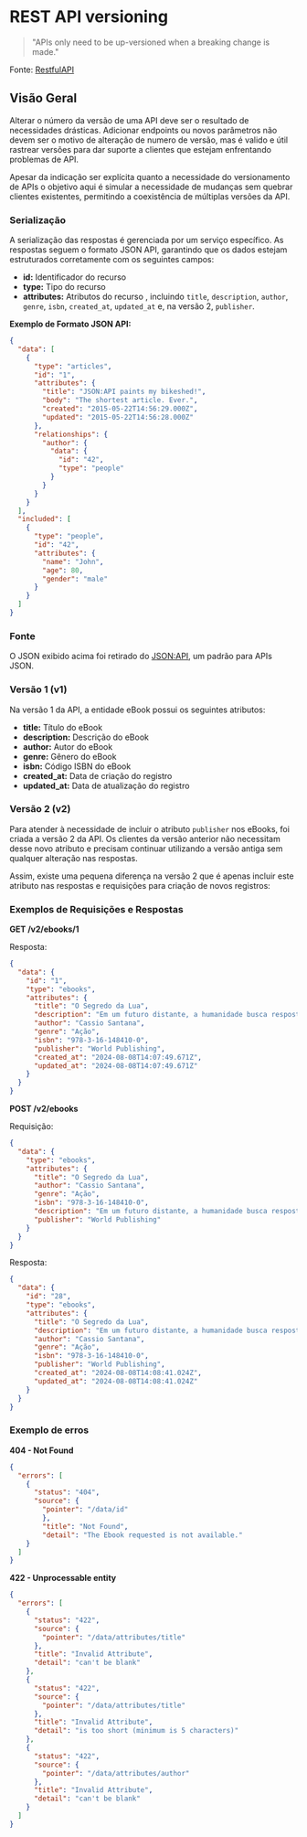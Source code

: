 # REST API versioning
> "APIs only need to be up-versioned when a breaking change is made."

Fonte: [RestfulAPI](https://restfulapi.net/versioning/)

## Visão Geral
Alterar o número da versão de uma API deve ser o resultado de necessidades drásticas. Adicionar endpoints ou novos parâmetros
não devem ser o motivo de alteração de numero de versão, mas é valido e útil rastrear versões para dar suporte a clientes
que estejam enfrentando problemas de API.

Apesar da indicação ser explícita quanto a necessidade do versionamento de APIs o objetivo aqui é simular a necessidade 
de mudanças sem quebrar clientes existentes, permitindo a coexistência de múltiplas versões da API.

### Serialização

A serialização das respostas é gerenciada por um serviço específico. As respostas seguem o formato JSON API, garantindo que os dados estejam estruturados corretamente com os seguintes campos:

- **id:** Identificador do recurso
- **type:** Tipo do recurso
- **attributes:** Atributos do recurso , incluindo `title`, `description`, `author`, `genre`, `isbn`, `created_at`, `updated_at` e, na versão 2, `publisher`.

**Exemplo de Formato JSON API:**

```json
{
  "data": [
    {
      "type": "articles",
      "id": "1",
      "attributes": {
        "title": "JSON:API paints my bikeshed!",
        "body": "The shortest article. Ever.",
        "created": "2015-05-22T14:56:29.000Z",
        "updated": "2015-05-22T14:56:28.000Z"
      },
      "relationships": {
        "author": {
          "data": {
            "id": "42",
            "type": "people"
          }
        }
      }
    }
  ],
  "included": [
    {
      "type": "people",
      "id": "42",
      "attributes": {
        "name": "John",
        "age": 80,
        "gender": "male"
      }
    }
  ]
}

```

### Fonte

O JSON exibido acima foi retirado do [JSON:API](https://jsonapi.org/examples/#sparse-fieldsets), um padrão para APIs JSON.

### Versão 1 (v1)
Na versão 1 da API, a entidade eBook possui os seguintes atributos:
- **title:** Título do eBook
- **description:** Descrição do eBook
- **author:** Autor do eBook
- **genre:** Gênero do eBook
- **isbn:** Código ISBN do eBook
- **created_at:** Data de criação do registro
- **updated_at:** Data de atualização do registro

### Versão 2 (v2)
Para atender à necessidade de incluir o atributo `publisher` nos eBooks, foi criada a versão 2 da API. 
Os clientes da versão anterior não necessitam desse novo atributo e precisam continuar utilizando a versão antiga sem 
qualquer alteração nas respostas.

Assim, existe uma pequena diferença na versão 2 que é apenas incluir este atributo nas respostas e requisições para 
criação de novos registros:

### Exemplos de Requisições e Respostas

**GET /v2/ebooks/1**

Resposta:
```json
{
  "data": {
    "id": "1",
    "type": "ebooks",
    "attributes": {
      "title": "O Segredo da Lua",
      "description": "Em um futuro distante, a humanidade busca respostas nas profundezas do cosmos. A jovem astrônoma, Anya, descobre um antigo artefato que pode mudar o destino da galáxia.",
      "author": "Cassio Santana",
      "genre": "Ação",
      "isbn": "978-3-16-148410-0",
      "publisher": "World Publishing",
      "created_at": "2024-08-08T14:07:49.671Z",
      "updated_at": "2024-08-08T14:07:49.671Z"
    }
  }
}
```

**POST /v2/ebooks**

Requisição:
```json
{
  "data": {
    "type": "ebooks",
    "attributes": {
      "title": "O Segredo da Lua",
      "author": "Cassio Santana",
      "genre": "Ação",
      "isbn": "978-3-16-148410-0",
      "description": "Em um futuro distante, a humanidade busca respostas nas profundezas do cosmos. A jovem astrônoma, Anya, descobre um antigo artefato que pode mudar o destino da galáxia.",
      "publisher": "World Publishing"
    }
  }
} 
```

Resposta:
```json
{
  "data": {
    "id": "28",
    "type": "ebooks",
    "attributes": {
      "title": "O Segredo da Lua",
      "description": "Em um futuro distante, a humanidade busca respostas nas profundezas do cosmos. A jovem astrônoma, Anya, descobre um antigo artefato que pode mudar o destino da galáxia.",
      "author": "Cassio Santana",
      "genre": "Ação",
      "isbn": "978-3-16-148410-0",
      "publisher": "World Publishing",
      "created_at": "2024-08-08T14:08:41.024Z",
      "updated_at": "2024-08-08T14:08:41.024Z"
    }
  }
}
```

### Exemplo de erros

**404 - Not Found**

```json
{
  "errors": [
    {
      "status": "404",
      "source": {
        "pointer": "/data/id"
        },
        "title": "Not Found",
        "detail": "The Ebook requested is not available."
    }
  ]
}
```

**422 - Unprocessable entity**

```json
{
  "errors": [
    {
      "status": "422",
      "source": {
        "pointer": "/data/attributes/title"
      },
      "title": "Invalid Attribute",
      "detail": "can't be blank"
    },
    {
      "status": "422",
      "source": {
        "pointer": "/data/attributes/title"
      },
      "title": "Invalid Attribute",
      "detail": "is too short (minimum is 5 characters)"
    },
    {
      "status": "422",
      "source": {
        "pointer": "/data/attributes/author"
      },
      "title": "Invalid Attribute",
      "detail": "can't be blank"
    }
  ]
}
```